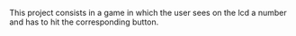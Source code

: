 This project consists in a game in which the user sees on the lcd a number and has to hit the corresponding button.
